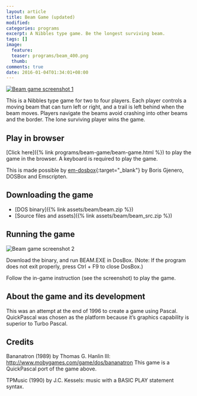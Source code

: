 ```yaml
---
layout: article
title: Beam Game (updated)
modified:
categories: programs
excerpt: A Nibbles type game. Be the longest surviving beam.
tags: []
image:
  feature:
  teaser: programs/beam_400.png
  thumb:
comments: true
date: 2016-01-04T01:34:01+08:00
---
```


<aside>
<a href="{% link programs/beam-game/beam-game.html %}"><img alt="Beam game screenshot 1" src="{% link images/programs/beam_screenshot_01.png %}"></a>
</aside>

This is a Nibbles type game for two to four players. Each player controls a moving beam that can turn left or right, and a trail is left behind when the beam moves. Players navigate the beams avoid crashing into other beams and the border. The lone surviving player wins the game.

## Play in browser
[Click here]({% link programs/beam-game/beam-game.html %}) to play the game in the browser. A keyboard is required to play the game.

This is made possible by [em-dosbox](https://github.com/dreamlayers/em-dosbox){:target="_blank"} by Boris Gjenero, DOSBox and Emscripten.

## Downloading the game

- [DOS binary]({% link assets/beam/beam.zip %})
- [Source files and assets]({% link assets/beam/beam_src.zip %})

<div style="clear:both"></div>

## Running the game

<aside>
<img alt="Beam game screenshot 2" src="{% link images/programs/beam_screenshot_02.png %}">
</aside>

Download the binary, and run BEAM.EXE in DosBox. (Note: If the program does not exit properly, press Ctrl + F9 to close DosBox.)

Follow the in-game instruction (see the screenshot) to play the game.

<div style="clear:both"></div>

## About the game and its development

This was an attempt at the end of 1996 to create a game using Pascal. QuickPascal was chosen as the platform because it’s graphics capability is superior to Turbo Pascal.

## Credits

Bananatron (1989) by Thomas G. Hanlin III: http://www.mobygames.com/game/dos/bananatron
This game is a QuickPascal port of the game above.

TPMusic (1990) by J.C. Kessels: music with a BASIC PLAY statement syntax.
